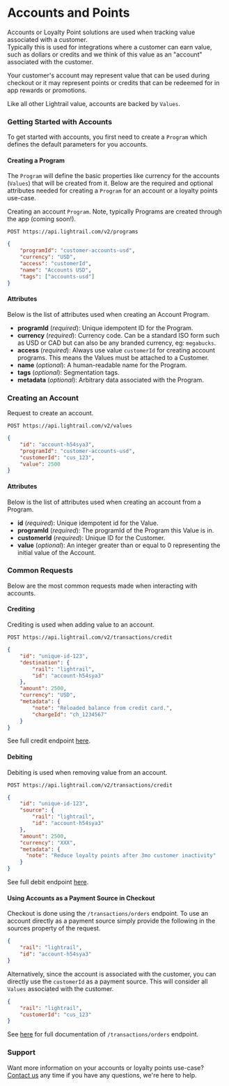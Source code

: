 # Accounts and Points
Accounts or Loyalty Point solutions are used when tracking value associated with a customer.  
Typically this is used for integrations where a customer can earn value, such as dollars or credits and we think of this value as an "account" associated with the customer.  

Your customer's account may represent value that can be used during checkout or it may represent points or credits that can be redeemed for in app rewards or promotions. 

Like all other Lightrail value, accounts are backed by `Values`. 

### Getting Started with Accounts
To get started with accounts, you first need to create a `Program` which defines the default parameters for you accounts.

#### Creating a Program
The `Program` will define the basic properties like currency for the accounts (`Values`) that will be created from it. 
Below are the required and optional attributes needed for creating a `Program` for an account or a loyalty points use-case.   

Creating an account `Program`. Note, typically Programs are created through the app (coming soon!). 

`POST https://api.lightrail.com/v2/programs`
```json
{
    "programId": "customer-accounts-usd",
    "currency": "USD",
    "access": "customerId",
    "name": "Accounts USD",
    "tags": ["accounts-usd"]
}
``` 

#### Attributes
Below is the list of attributes used when creating an Account Program.
 - **programId** (_required_): Unique idempotent ID for the Program.
 - **currency** (_required_): Currency code. Can be a standard ISO form such as USD or CAD but can also be any branded currency, eg: `megabucks`.
 - **access** (_required_): Always use value `customerId` for creating account programs. This means the Values must be attached to a Customer.  
 - **name** (_optional_): A human-readable name for the Program.
 - **tags** (_optional_): Segmentation tags.
 - **metadata** (_optional_): Arbitrary data associated with the Program.

### Creating an Account
Request to create an account.  

`POST https://api.lightrail.com/v2/values`
```json
{
    "id": "account-h54sya3",
    "programId": "customer-accounts-usd",
    "customerId": "cus_123",
    "value": 2500
}
``` 

#### Attributes
Below is the list of attributes used when creating an account from a Program.
- **id** (_required_): Unique idempotent id for the Value.
- **programId** (_required_): The programId of the Program this Value is in.
- **customerId** (_required_): Unique ID for the Customer.
- **value** (_optional_): An integer greater than or equal to 0 representing the initial value of the Account.

### Common Requests  
Below are the most common requests made when interacting with accounts.

#### Crediting
Crediting is used when adding value to an account.

`POST https://api.lightrail.com/v2/transactions/credit`
```json
{
    "id": "unique-id-123",
    "destination": {
        "rail": "lightrail",
        "id": "account-h54sya3"
    },
    "amount": 2500,
    "currency": "USD",
    "metadata": {
        "note": "Reloaded balance from credit card.",
        "chargeId": "ch_1234567"
    }
}  
```

See full credit endpoint [here](https://lightrailapi.docs.apiary.io/#reference/0/transactions/credit). 

#### Debiting
Debiting is used when removing value from an account.

`POST https://api.lightrail.com/v2/transactions/credit`
```json
{
    "id": "unique-id-123",
    "source": {
        "rail": "lightrail",
        "id": "account-h54sya3"
    },
    "amount": 2500,
    "currency": "XXX",
    "metadata": {
      "note": "Reduce loyalty points after 3mo customer inactivity"
    }
}
```

See full debit endpoint [here](https://lightrailapi.docs.apiary.io/#reference/0/transactions/debit).

#### Using Accounts as a Payment Source in Checkout
Checkout is done using the `/transactions/orders` endpoint. To use an account directly as a payment source simply provide the following in the sources property of the request. 

```json
{
    "rail": "lightrail",
    "id": "account-h54sya3"
}
```

Alternatively, since the account is associated with the customer, you can directly use the `customerId` as a payment source. This will consider all `Values` associated with the customer.
```json
{
    "rail": "lightrail",
    "customerId": "cus_123"
}
```

See [here](https://lightrailapi.docs.apiary.io/#reference/0/transactions/process-an-order) for full documentation of `/transactions/orders` endpoint.

### Support
Want more information on your accounts or loyalty points use-case? [Contact us](mailto:hello@lightrail.com) any time if you have any questions, we're here to help. 
